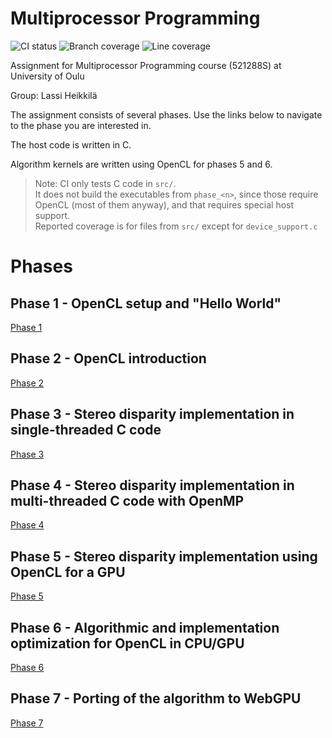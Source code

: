 # Multiprocessor Programming
![CI status](https://github.com/LassiHeikkila/multiprocessor-programming/actions/workflows/CI.yml/badge.svg)
![Branch coverage](https://img.shields.io/badge/dynamic/json?url=https%3A%2F%2Fgist.githubusercontent.com%2FLassiHeikkila%2F2cc186f7491127168e70d457b16fe950%2Fraw%2Fcoverage_summary.json&query=%24.branch_percent&suffix=%25&label=Branch%20coverage&link=https%3A%2F%2Fgist.githubusercontent.com%2FLassiHeikkila%2F2cc186f7491127168e70d457b16fe950%2Fraw%2Fcoverage_summary.json)
![Line coverage](https://img.shields.io/badge/dynamic/json?url=https%3A%2F%2Fgist.githubusercontent.com%2FLassiHeikkila%2F2cc186f7491127168e70d457b16fe950%2Fraw%2Fcoverage_summary.json&query=%24.line_percent&suffix=%25&label=Line%20coverage&link=https%3A%2F%2Fgist.githubusercontent.com%2FLassiHeikkila%2F2cc186f7491127168e70d457b16fe950%2Fraw%2Fcoverage_summary.json)


Assignment for Multiprocessor Programming course (521288S) at University of Oulu

Group: Lassi Heikkilä

The assignment consists of several phases.
Use the links below to navigate to the phase you are interested in.

The host code is written in C.

Algorithm kernels are written using OpenCL for phases 5 and 6.

> Note: CI only tests C code in `src/`.  
> It does not build the executables from `phase_<n>`, since those require OpenCL (most of them anyway), and that requires special host support.  
> Reported coverage is for files from `src/` except for `device_support.c`  

# Phases

## Phase 1 - OpenCL setup and "Hello World"
[Phase 1](./phase_1/README.md)

## Phase 2 - OpenCL introduction
[Phase 2](./phase_2/README.md)

## Phase 3 - Stereo disparity implementation in single-threaded C code
[Phase 3](./phase_3/README.md)

## Phase 4 - Stereo disparity implementation in multi-threaded C code with OpenMP
[Phase 4](./phase_4/README.md)

## Phase 5 - Stereo disparity implementation using OpenCL for a GPU
[Phase 5](./phase_5/README.md)

## Phase 6 - Algorithmic and implementation optimization for OpenCL in CPU/GPU
[Phase 6](./phase_6/README.md)

## Phase 7 - Porting of the algorithm to WebGPU
[Phase 7](./phase_7/README.md)
